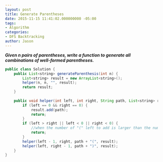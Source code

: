 ```yaml
---
layout: post
title: Generate Parentheses
date: 2015-11-15 11:41:02.000000000 -05:00
tags:
- Algorithm
categories:
- DFS Backtracking
author: Jason
---
```

<p><strong><em>Given n pairs of parentheses, write a function to generate all combinations of well-formed parentheses.</em></strong></p>


``` java
public class Solution {
    public List<string> generateParenthesis(int n) {
        List<string> result = new ArrayList<string>();
        helper(n, n, "", result);
        return result;
    }
    
    public void helper(int left, int right, String path, List<string> result) {
        if (left == 0 && right == 0) {
            result.add(path);
            return;
        }
        if (left > right || left < 0 || right < 0) {
            //when the number of "(" left to add is larger than the number of ")", stop
            return;
        }
        helper(left - 1, right, path + "(", result);
        helper(left, right - 1, path + ")", result);
    }
}
```
